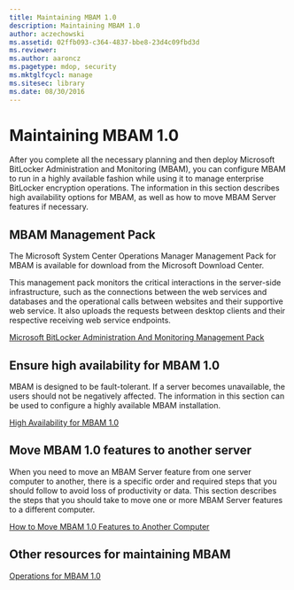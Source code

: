 ```yaml
---
title: Maintaining MBAM 1.0
description: Maintaining MBAM 1.0
author: aczechowski
ms.assetid: 02ffb093-c364-4837-bbe8-23d4c09fbd3d
ms.reviewer:
ms.author: aaroncz
ms.pagetype: mdop, security
ms.mktglfcycl: manage
ms.sitesec: library
ms.date: 08/30/2016
---
```



# Maintaining MBAM 1.0


After you complete all the necessary planning and then deploy Microsoft BitLocker Administration and Monitoring (MBAM), you can configure MBAM to run in a highly available fashion while using it to manage enterprise BitLocker encryption operations. The information in this section describes high availability options for MBAM, as well as how to move MBAM Server features if necessary.

## MBAM Management Pack


The Microsoft System Center Operations Manager Management Pack for MBAM is available for download from the Microsoft Download Center.

This management pack monitors the critical interactions in the server-side infrastructure, such as the connections between the web services and databases and the operational calls between websites and their supportive web service. It also uploads the requests between desktop clients and their respective receiving web service endpoints.

[Microsoft BitLocker Administration And Monitoring Management Pack](https://go.microsoft.com/fwlink/p/?LinkId=258390)

## Ensure high availability for MBAM 1.0


MBAM is designed to be fault-tolerant. If a server becomes unavailable, the users should not be negatively affected. The information in this section can be used to configure a highly available MBAM installation.

[High Availability for MBAM 1.0](high-availability-for-mbam-10.md)

## Move MBAM 1.0 features to another server


When you need to move an MBAM Server feature from one server computer to another, there is a specific order and required steps that you should follow to avoid loss of productivity or data. This section describes the steps that you should take to move one or more MBAM Server features to a different computer.

[How to Move MBAM 1.0 Features to Another Computer](how-to-move-mbam-10-features-to-another-computer.md)

## Other resources for maintaining MBAM


[Operations for MBAM 1.0](operations-for-mbam-10.md)

 

 





